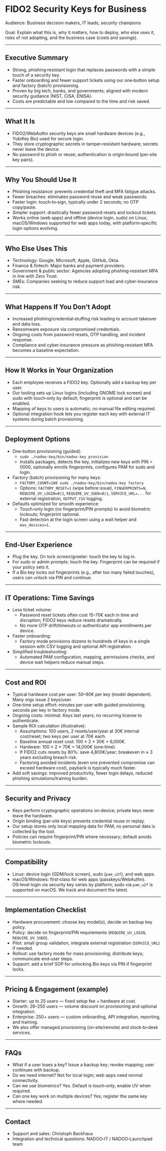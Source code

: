 # FIDO2 Security Keys for Business

Audience: Business decision makers, IT leads, security champions

Goal: Explain what this is, why it matters, how to deploy, who else uses it, risks of not adopting, and the business case (costs and savings).

---

## Executive Summary
- Strong, phishing‑resistant login that replaces passwords with a simple touch of a security key.
- Faster onboarding and fewer support tickets using our one‑button setup and factory (batch) provisioning.
- Proven by big tech, banks, and governments; aligned with modern security guidance (NIST, CISA, ENISA).
- Costs are predictable and low compared to the time and risk saved.

---

## What It Is
- FIDO2/WebAuthn security keys are small hardware devices (e.g., YubiKey Bio) used for secure login.
- They store cryptographic secrets in tamper‑resistant hardware; secrets never leave the device.
- No password to phish or reuse; authentication is origin‑bound (per‑site key pairs).

---

## Why You Should Use It
- Phishing resistance: prevents credential theft and MFA fatigue attacks.
- Fewer breaches: eliminates password reuse and weak passwords.
- Faster login: touch‑to‑sign, typically under 2 seconds; no OTP copy/paste.
- Simpler support: drastically fewer password resets and lockout tickets.
- Works online (web apps) and offline (device login, sudo) on Linux; macOS/Windows supported for web apps today, with platform‑specific login options evolving.

---

## Who Else Uses This
- Technology: Google, Microsoft, Apple, GitHub, Okta.
- Finance & fintech: Major banks and payment providers.
- Government & public sector: Agencies adopting phishing‑resistant MFA in line with Zero Trust.
- SMEs: Companies seeking to reduce support load and cyber‑insurance risk.

---

## What Happens If You Don’t Adopt
- Increased phishing/credential‑stuffing risk leading to account takeover and data loss.
- Ransomware exposure via compromised credentials.
- Ongoing costs from password resets, OTP handling, and incident response.
- Compliance and cyber‑insurance pressure as phishing‑resistant MFA becomes a baseline expectation.

---

## How It Works in Your Organization
- Each employee receives a FIDO2 key. Optionally add a backup key per user.
- Our tooling sets up Linux logins (including GNOME lock screen) and sudo with touch‑only by default; fingerprint is optional and can be enabled.
- Mapping of keys to users is automatic; no manual file editing required.
- Optional integration hook lets you register each key with external IT systems during batch provisioning.

---

## Deployment Options
- One‑button provisioning (guided):
  - `sudo ./nadoo-key/bin/nadoo-key provision`
  - Installs packages, detects the key, initializes new keys with PIN = 0000, optionally enrolls fingerprints, configures PAM for sudo and login.
- Factory (batch) provisioning for many keys:
  - `FACTORY_COUNT=100 sudo ./nadoo-key/bin/nadoo-key factory`
  - Options: `FACTORY_RESET=1` (wipe before issue), `FINGERPRINTS=N`, `REQUIRE_UV_LOGIN=0|1`, `REQUIRE_UV_SUDO=0|1`, `SERVICE_URL=...` for external registration, `OUTPUT_CSV` logging.
- Defaults optimized for smooth experience:
  - Touch‑only login (no fingerprint/PIN prompts) to avoid biometric lockouts; fingerprint optional.
  - Fast detection at the login screen using a wait helper and `max_devices=1`.

---

## End‑User Experience
- Plug the key. On lock screen/greeter: touch the key to log in.
- For sudo or admin prompts: touch the key. Fingerprint can be required if your policy sets it.
- If a Bio key locks out fingerprints (e.g., after too many failed touches), users can unlock via PIN and continue.

---

## IT Operations: Time Savings
- Less ticket volume:
  - Password reset tickets often cost 15–70€ each in time and disruption; FIDO2 keys reduce resets dramatically.
  - No more OTP drift/timeouts or authenticator app enrollments per device.
- Faster onboarding:
  - Factory mode provisions dozens to hundreds of keys in a single session with CSV logging and optional API registration.
- Simplified troubleshooting:
  - Automated PAM configuration, mapping, permissions checks, and device wait helpers reduce manual steps.

---

## Cost and ROI
- Typical hardware cost per user: 50–90€ per key (model dependent). Many orgs issue 2 keys/user.
- One‑time setup effort: minutes per user with guided provisioning; seconds per key in factory mode.
- Ongoing costs: minimal. Keys last years; no recurring license to authenticate.
- Sample ROI calculation (illustrative):
  - Assumptions: 100 users, 2 resets/user/year at 30€ internal cost/reset; two keys per user at 70€ each.
  - Baseline annual reset cost: 100 × 2 × 30€ = 6,000€.
  - Hardware: 100 × 2 × 70€ = 14,000€ (one‑time).
  - If FIDO2 cuts resets by 80%: save 4,800€/year; breakeven in ≈ 3 years excluding breach risk.
  - Factoring avoided incidents (even one prevented compromise can exceed hardware cost), payback is typically much faster.
- Add soft savings: improved productivity, fewer login delays, reduced phishing simulations/training burden.

---

## Security and Privacy
- Keys perform cryptographic operations on‑device; private keys never leave the hardware.
- Origin binding (per‑site keys) prevents credential reuse or replay.
- Our setup stores only local mapping data for PAM; no personal data is collected by the tool.
- Policies can require fingerprint/PIN where necessary; default avoids biometric lockouts.

---

## Compatibility
- Linux: device login (GDM/lock screen), sudo (`pam_u2f`), and web apps.
- macOS/Windows: first‑class for web apps (passkeys/WebAuthn). OS‑level login via security key varies by platform; sudo via `pam_u2f` is supported on macOS. We track and document the latest.

---

## Implementation Checklist
- Hardware procurement: choose key model(s), decide on backup key policy.
- Policy: decide on fingerprint/PIN requirements (`REQUIRE_UV_LOGIN`, `REQUIRE_UV_SUDO`).
- Pilot: small group validation, integrate external registration (`SERVICE_URL`) if needed.
- Rollout: use factory mode for mass provisioning; distribute keys; communicate end‑user steps.
- Support: add a brief SOP for unlocking Bio keys via PIN if fingerprint locks.

---

## Pricing & Engagement (example)
- Starter: up to 25 users — fixed setup fee + hardware at cost.
- Growth: 26–250 users — volume discount on provisioning and optional integration.
- Enterprise: 250+ users — custom onboarding, API integration, reporting, and training.
- We also offer managed provisioning (on‑site/remote) and stock‑to‑desk services.

---

## FAQs
- What if a user loses a key? Issue a backup key; revoke mapping; user continues with backup.
- Do we need internet? Not for local login; web apps need normal connectivity.
- Can we use biometrics? Yes. Default is touch‑only; enable UV when required.
- Can one key work on multiple devices? Yes; register the same key where needed.

---

## Contact
- Support and sales: Christoph Backhaus
- Integration and technical questions: NADOO‑IT / NADOO‑Launchpad team
